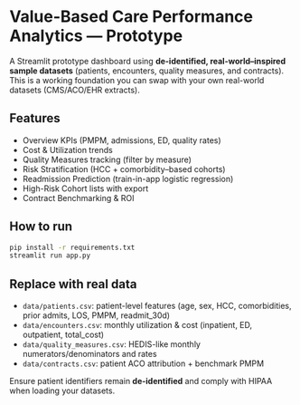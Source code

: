 # Value-Based Care Performance Analytics — Prototype

A Streamlit prototype dashboard using **de-identified, real-world–inspired sample datasets** (patients, encounters, quality measures, and contracts). 
This is a working foundation you can swap with your own real-world datasets (CMS/ACO/EHR extracts).

## Features
- Overview KPIs (PMPM, admissions, ED, quality rates)
- Cost & Utilization trends
- Quality Measures tracking (filter by measure)
- Risk Stratification (HCC + comorbidity–based cohorts)
- Readmission Prediction (train-in-app logistic regression)
- High-Risk Cohort lists with export
- Contract Benchmarking & ROI

## How to run
```bash
pip install -r requirements.txt
streamlit run app.py
```

## Replace with real data
- `data/patients.csv`: patient-level features (age, sex, HCC, comorbidities, prior admits, LOS, PMPM, readmit_30d)
- `data/encounters.csv`: monthly utilization & cost (inpatient, ED, outpatient, total_cost)
- `data/quality_measures.csv`: HEDIS-like monthly numerators/denominators and rates
- `data/contracts.csv`: patient ACO attribution + benchmark PMPM

Ensure patient identifiers remain **de-identified** and comply with HIPAA when loading your datasets.